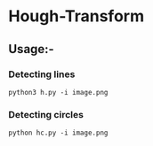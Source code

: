# Hough-Transform  

## Usage:-  

### Detecting lines  

`python3 h.py -i image.png`  

### Detecting circles   

`python hc.py -i image.png`
